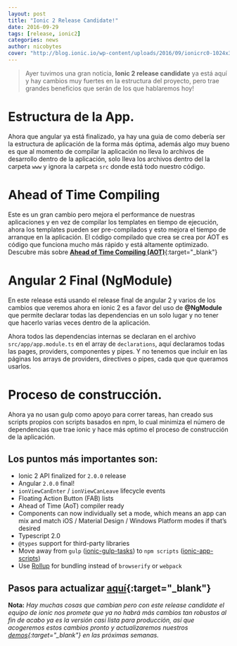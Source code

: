 ```yaml
---
layout: post
title: "Ionic 2 Release Candidate!"
date: 2016-09-29
tags: [release, ionic2]
categories: news
author: nicobytes
cover: "http://blog.ionic.io/wp-content/uploads/2016/09/ionicrc0-1024x304.png"
---
```


> Ayer tuvimos una gran noticia, **Ionic 2 release candidate** ya está aquí y hay cambios muy fuertes en la estructura del proyecto, pero trae grandes beneficios que serán de los que hablaremos hoy!

<amp-img width="1024" height="304" layout="responsive" src="http://blog.ionic.io/wp-content/uploads/2016/09/ionicrc0-1024x304.png"></amp-img>

# Estructura de la App.

Ahora que angular ya está finalizado, ya hay una guia de como debería ser la estructura de aplicación de la forma más óptima, además algo muy bueno es que al momento de compilar la aplicación no lleva lo archivos de desarrollo dentro de la aplicación, solo lleva los archivos dentro del la carpeta `www` y ignora la carpeta `src` donde está todo nuestro código.

<div class="row">
  <div class="col col-100 col-md-50 col-lg-50">
    <amp-img width="332" height="446" layout="responsive" src="http://i.cubeupload.com/ZBUnv9.png"></amp-img>
  </div>
</div>

# Ahead of Time Compiling

Este es un gran cambio pero mejora el performance de nuestras aplicaciones y en vez de compilar los templates en tiempo de ejecución, ahora los templates pueden ser pre-compilados y esto mejora el tiempo de arranque en la aplicación. El código compilado que crea se crea por AOT es código que funciona mucho más rápido y está altamente optimizado. Descubre más sobre [**Ahead of Time Compiling (AOT)**](https://en.wikipedia.org/wiki/Ahead-of-time_compilation){:target="_blank"}

<amp-img width="1400" height="1200" layout="responsive" src="http://blog.ionic.io/wp-content/uploads/2016/09/beta11-vs-beta12.gif"></amp-img>

# Angular 2 Final (NgModule)

En este release está usando el release final de angular 2 y varios de los cambios que veremos ahora en ionic 2 es a favor del uso de **@NgModule** que permite declarar todas las dependencias en un solo lugar y no tener que hacerlo varias veces dentro de la aplicación.

Ahora todos las dependencias internas se declaran en el archivo `src/app/app.module.ts` en el array de `declarations`, aquí declaramos todas las pages, providers, componentes y pipes. Y no tenemos que incluir en las páginas los arrays de providers, directives o pipes, cada que que queramos usarlos.

# Proceso de construcción.

Ahora ya no usan gulp como apoyo para correr tareas, han creado sus scripts propios con scripts basados en npm, lo cual minimiza el número de dependencias que trae ionic y hace más optimo el proceso de construcción de la aplicación.

## Los puntos más importantes son:

* Ionic 2 API finalized for `2.0.0` release
* Angular `2.0.0` final!
* `ionViewCanEnter` / `ionViewCanLeave` lifecycle events
* Floating Action Button (FAB) lists
* Ahead of Time (AoT) compiler ready
* Components can now individually set a mode, which means an app can mix and match iOS / Material Design / Windows Platform modes if that’s desired
* Typescript 2.0
* `@types` support for third-party libraries
* Move away from `gulp` ([ionic-gulp-tasks](https://github.com/driftyco/ionic-gulp-tasks)) to `npm scripts` ([ionic-app-scripts](https://github.com/driftyco/ionic-app-scripts))
* Use [Rollup](http://rollupjs.org) for bundling instead of `browserify` or `webpack`

## Pasos para actualizar [aquí](https://github.com/driftyco/ionic/blob/master/CHANGELOG.md#steps-to-upgrade-to-rc0){:target="_blank"}

**Nota:** *Hay muchas cosas que cambian pero con este release candidate el equipo de ionic nos promete que ya no habrá más cambios tan robustos al fin de acabo ya es la versión casi lista para producción, así que acogeremos estos cambios pronto y actualizaremos nuestros [demos]({{site.urlblog}}//ionic2/){:target="_blank"} en las próximas semanas.*
